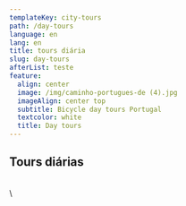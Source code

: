 ```yaml
---
templateKey: city-tours
path: /day-tours
language: en
lang: en
title: tours diária
slug: day-tours
afterList: teste
feature:
  align: center
  image: /img/caminho-portugues-de (4).jpg
  imageAlign: center top
  subtitle: Bicycle day tours Portugal
  textcolor: white
  title: Day tours
---
```


## Tours diárias
\
\
